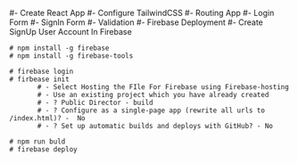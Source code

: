 <!-- STREAM WITH AI -->

#- Create React App
#- Configure TailwindCSS
#- Routing App
#- Login Form
#- SignIn Form
#- Validation
#- Firebase Deployment
#- Create SignUp User Account In Firebase

<!-- FIRE-BASE DEPLOYMENT CONFIGURATION -->

<!-- INSTALL FIREBASE  -->
    # npm install -g firebase
    # npm install -g firebase-tools

<!-- SETUP FIREBASE CONFIGURATION INTO THE SYSTEM -->
    # firebase login
    # firbease init 
           # - Select Hosting the FIle For Firebase using Firebase-hosting
           # - Use an existing project which you have already created 
           # - ? Public Director - build
           # - ? Configure as a single-page app (rewrite all urls to /index.html)? -  No
           # - ? Set up automatic builds and deploys with GitHub? - No
    
    # npm run buld
    # firebase deploy

